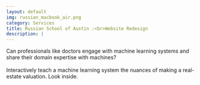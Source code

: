 ```yaml
---
layout: default
img: russian_macbook_air.png
category: Services
title: Russian School of Austin :<br>Website Redesign
description: |
---
```

Can professionals like doctors engage with machine learning systems and share their domain expertise with machines?
<br><br>
Interactively teach a machine learning system the nuances of making a real-estate valuation. Look inside.
